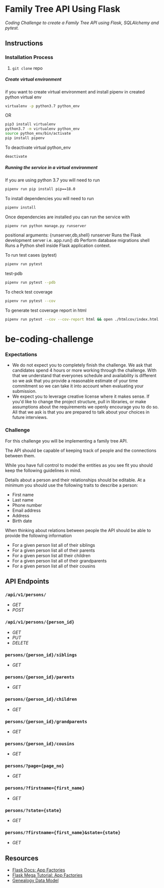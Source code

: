 # Family Tree API Using Flask

*Coding Challenge to create a Family Tree API using Flask, SQLAlchemy and pytest.*

## Instructions

### Installation Process
1. `git clone` repo

##### Create virtual environment

if you want to create virtual environment and install pipenv in created python virtual env

```bash
virtualenv -p python3.7 python_env
```
OR
```bash
pip3 install virtualenv
python3.7 -m virtualenv python_env
source python_env/bin/activate
pip install pipenv

```

To deactivate virtual python_env
```bash
deactivate
```

##### Running the service in a virtual environment
If you are using python 3.7 you will need to run
```bash
pipenv run pip install pip==18.0
```

To install dependencies you will need to run
```bash
pipenv install
```

Once dependencies are installed you can run the service with
```bash
pipenv run python manage.py runserver
```

positional arguments:
  {runserver,db,shell}
    runserver           Runs the Flask development server i.e. app.run()
    db                  Perform database migrations
    shell               Runs a Python shell inside Flask application context.



To run test cases (pytest)
```bash
pipenv run pytest
```

test-pdb
```bash
pipenv run pytest --pdb
```

To check test coverage
```bash
pipenv run pytest --cov
```

To generate test coverage report in html
```bash
pipenv run pytest --cov --cov-report html && open ./htmlcov/index.html
```


# be-coding-challenge

### Expectations
- We do not expect you to completely finish the challenge. We ask that candidates spend 4 hours or more working through the challenge. With that we understand that everyones schedule and availability is different so we ask that you provide a reasonable estimate of your time commitment so we can take it into account when evaluating your submission.
- We expect you to leverage creative license where it makes sense. If you'd like to change the project structure, pull in libraries, or make assumptions about the requirements we openly encourage you to do so. All that we ask is that you are prepared to talk about your choices in future interviews. 

### Challenge
For this challenge you will be implementing a family tree API.

The API should be capable of keeping track of people and the connections between them.

While you have full control to model the entities as you see fit you should keep the following guidelines in mind.

Details about a person and their relationships should be editable. At a minimum you should use the following traits to describe a person: 
- First name
- Last name
- Phone number
- Email address
- Address
- Birth date

When thinking about relations between people the API should be able to provide the following information
- For a given person list all of their siblings
- For a given person list all of their parents
- For a given person list all their children
- For a given person list all of their grandparents
- For a given person list all of their cousins


## API Endpoints

### `/api/v1/persons/`

- *GET*
- *POST*

### `/api/v1/persons/{person_id}`

- *GET*
- *PUT*
- *DELETE*

### `persons/{person_id}/siblings`

- *GET*

### `persons/{person_id}/parents`

- *GET*

### `persons/{person_id}/children`

- *GET*

### `persons/{person_id}/grandparents`

- *GET*

### `persons/{person_id}/cousins`

- *GET*

### `persons/?page={page_no}`

- *GET*

### `persons/?firstname={first_name}`

- *GET*

### `persons/?state={state}`

- *GET*

### `persons/?firstname={first_name}&state={state}`

- *GET*




## Resources

- [Flask Docs: App Factories](http://flask.pocoo.org/docs/1.0/patterns/appfactories/)
- [Flask Mega Tutorial: App Factories](https://blog.miguelgrinberg.com/post/the-flask-mega-tutorial-part-xv-a-better-application-structure)
- [Genealogy Data Model](http://www.databaseanswers.org/data_models/genealogy/index.htm)
